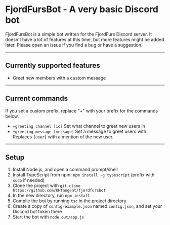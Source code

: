 # FjordFursBot - A very basic Discord bot

FjordFursBot is a simple bot written for the FjordFurs Discord server. It doesn't have a lot of features at this time, but 
more features might be added later. Please open an issue if you find a bug or have a suggestion. 
 
----------

## Currently supported features
- Greet new members with a custom message
 
----------

## Current commands
If you set a custom prefix, replace "+" with your prefix for the commands below.
- `+greeting channel [id]` Set what channel to greet new users in
- `+greeting message [message]` Set a message to greet users with. Replaces `{user}` with a mention of the new user.
 
----------

## Setup
1. Install Node.js, and open a command prompt/shell
2. Install TypeScript from npm: `npm install -g typescript` (prefix with `sudo` if needed)
3. Clone the project with `git clone https://github.com/KHTangent/fjordfursbot`
4. In the new directory, run `npm install`
5. Compile the bot by running `tsc` in the project directory
6. Create a copy of `config-example.json` named `config.json`, and set your Discord bot token there
7. Start the bot with `node out/app.js`


